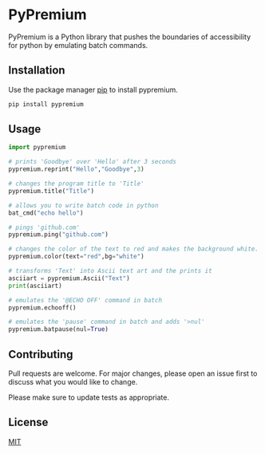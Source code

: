 # PyPremium

PyPremium is a Python library that pushes the boundaries of accessibility for python by emulating batch commands.

## Installation

Use the package manager [pip](https://pip.pypa.io/en/stable/) to install pypremium.

```bash
pip install pypremium
```

## Usage

```python
import pypremium

# prints 'Goodbye' over 'Hello' after 3 seconds
pypremium.reprint("Hello","Goodbye",3)

# changes the program title to 'Title'
pypremium.title("Title")

# allows you to write batch code in python
bat_cmd("echo hello")

# pings 'github.com'
pypremium.ping("github.com")

# changes the color of the text to red and makes the background white.
pypremium.color(text="red",bg="white")

# transforms 'Text' into Ascii text art and the prints it
asciiart = pypremium.Ascii("Text")
print(asciiart)

# emulates the '@ECHO OFF' command in batch
pypremium.echooff()

# emulates the 'pause' command in batch and adds '>nul'
pypremium.batpause(nul=True)
```

## Contributing
Pull requests are welcome. For major changes, please open an issue first to discuss what you would like to change.

Please make sure to update tests as appropriate.

## License
[MIT](https://choosealicense.com/licenses/mit/)
